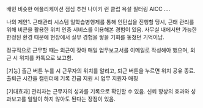 배민 비슷한 애플리케이션
점심 추천 
나이키 런 클럽
욕설 필터링
AICC
....


나의 제안1.
근태관리 시스템
일학습병행제를 통해 인턴십을 진행할 당시, 근태 관리를 위해 비콘을 활용한 위치 인증 서비스를 이용해본 경험이 있음. 사무실 내에서만 가능한 한정된 환경 때문에 현장에서 실무 경험을 쌓을 기회를 놓쳤던 기억이남.  
  
정규직으로 근무할 때는 외근이 잦아 매일 업무보고서를 이메일로 작성해야 했으며, 외근 시 위치를 카톡으로 보고함.

[기능]
출근 버튼 누를 시 근무자의 위치를 알리고, 퇴근 버튼을 누르면 위치 공유 종료.
출퇴근 시간을 캘린더에 기록
긴급 지원 시 업무 지원자 매칭

[기대효과]
관리자는 근무자의 성과를 기록으로 확인할 수 있음.
신뢰 향상의 효과와 성과보고를 일일이 하지 않아도 된다는 장점이 있음.





